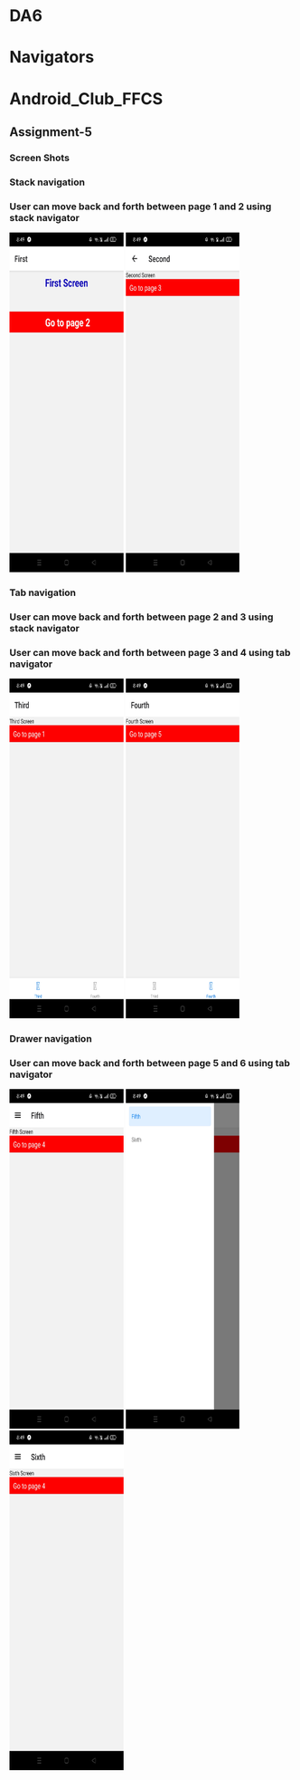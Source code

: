 # DA6
# Navigators
# Android_Club_FFCS
## **Assignment-5**

### **Screen Shots**

### **Stack navigation**
### **User can move back and forth between page 1 and 2 using stack navigator**

  <img src= "https://raw.githubusercontent.com/VidhiAjbani/DA6/master/assets/1.jpeg" width="40%" height="600">
  <img src= "https://raw.githubusercontent.com/VidhiAjbani/DA6/master/assets/2.jpeg" width="40%" height="600">
  
### **Tab navigation**
### **User can move back and forth between page 2 and 3 using stack navigator**
### **User can move back and forth between page 3 and 4 using tab navigator**

  <img src= "https://raw.githubusercontent.com/VidhiAjbani/DA6/master/assets/3.jpeg" width="40%" height="600">
  <img src= "https://raw.githubusercontent.com/VidhiAjbani/DA6/master/assets/4.jpeg" width="40%" height="600">

### **Drawer navigation**
### **User can move back and forth between page 5 and 6 using tab navigator**
  
  <img src= "https://raw.githubusercontent.com/VidhiAjbani/DA6/master/assets/5.jpeg" width="40%" height="600">
  <img src= "https://raw.githubusercontent.com/VidhiAjbani/DA6/master/assets/Drawer%20Navigator.jpeg" width="40%" height="600">
  <img src= "https://raw.githubusercontent.com/VidhiAjbani/DA6/master/assets/6.jpeg" width="40%" height="600">
